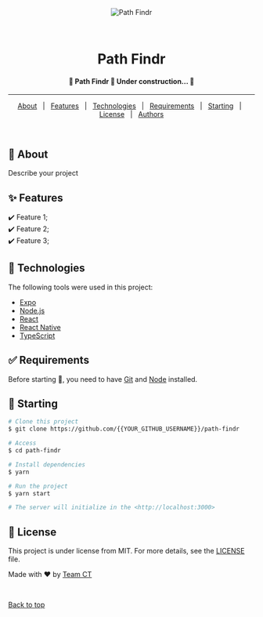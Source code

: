 <div align="center" id="top"> 
  <img src="./.github/app.gif" alt="Path Findr" />

  &#xa0;

  <!-- <a href="https://pathfindr.netlify.app">Demo</a> -->
</div>

<h1 align="center">Path Findr</h1>

<p align="center">
  <!-- <img alt="Github top language" src="https://img.shields.io/github/languages/top/{{YOUR_GITHUB_USERNAME}}/path-findr?color=56BEB8">

  <!-- <img alt="Github language count" src="https://img.shields.io/github/languages/count/{{YOUR_GITHUB_USERNAME}}/path-findr?color=56BEB8"> -->

  <!-- <img alt="Repository size" src="https://img.shields.io/github/repo-size/{{YOUR_GITHUB_USERNAME}}/path-findr?color=56BEB8"> -->

  <!-- <img alt="License" src="https://img.shields.io/github/license/{{YOUR_GITHUB_USERNAME}}/path-findr?color=56BEB8"> --> 

  <!-- <img alt="Github issues" src="https://img.shields.io/github/issues/{{YOUR_GITHUB_USERNAME}}/path-findr?color=56BEB8" /> -->

  <!-- <img alt="Github forks" src="https://img.shields.io/github/forks/{{YOUR_GITHUB_USERNAME}}/path-findr?color=56BEB8" /> -->

  <!-- <img alt="Github stars" src="https://img.shields.io/github/stars/{{YOUR_GITHUB_USERNAME}}/path-findr?color=56BEB8" /> -->
</p>

<!-- Status -->

 <h4 align="center"> 
	🚧  Path Findr 🚀 Under construction...  🚧
</h4>  
<!-- git config --global user.email "you@example.com" -->
<!-- git config --global user.name "Your Name" -->

<hr>

<p align="center">
  <a href="#dart-about">About</a> &#xa0; | &#xa0; 
  <a href="#sparkles-features">Features</a> &#xa0; | &#xa0;
  <a href="#rocket-technologies">Technologies</a> &#xa0; | &#xa0;
  <a href="#white_check_mark-requirements">Requirements</a> &#xa0; | &#xa0;
  <a href="#checkered_flag-starting">Starting</a> &#xa0; | &#xa0;
  <a href="#memo-license">License</a> &#xa0; | &#xa0;
  <a href="https://github.com/{{YOUR_GITHUB_USERNAME}}" target="_blank">Authors</a>
</p>

<br>

## :dart: About ##

Describe your project

## :sparkles: Features ##

:heavy_check_mark: Feature 1;\
:heavy_check_mark: Feature 2;\
:heavy_check_mark: Feature 3;

## :rocket: Technologies ##

The following tools were used in this project:

- [Expo](https://expo.io/)
- [Node.js](https://nodejs.org/en/)
- [React](https://pt-br.reactjs.org/)
- [React Native](https://reactnative.dev/)
- [TypeScript](https://www.typescriptlang.org/)

## :white_check_mark: Requirements ##

Before starting :checkered_flag:, you need to have [Git](https://git-scm.com) and [Node](https://nodejs.org/en/) installed.

## :checkered_flag: Starting ##

```bash
# Clone this project
$ git clone https://github.com/{{YOUR_GITHUB_USERNAME}}/path-findr

# Access
$ cd path-findr

# Install dependencies
$ yarn

# Run the project
$ yarn start

# The server will initialize in the <http://localhost:3000>
```

## :memo: License ##

This project is under license from MIT. For more details, see the [LICENSE](LICENSE.md) file.


Made with :heart: by <a href="https://github.com/{{YOUR_GITHUB_USERNAME}}" target="_blank">Team CT</a>

&#xa0;

<a href="#top">Back to top</a>
